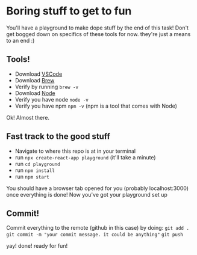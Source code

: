 # Boring stuff to get to fun
You'll have a playground to make dope stuff by the end of this task!
Don't get bogged down on specifics of these tools for now. they're just a means to an end :)

## Tools!
* Download [VSCode](https://code.visualstudio.com/)
* Download [Brew](https://brew.sh/)
* Verify by running  `brew -v`
* Download [Node](https://formulae.brew.sh/formula/node)
* Verify you have node `node -v`
* Verify you have npm `npm -v` (npm is a tool that comes with Node)

Ok! Almost there.

## Fast track to the good stuff
* Navigate to where this repo is at in your terminal
* run `npx create-react-app playground` (it'll take a minute)
* run `cd playground`
* run `npm install`
* run `npm start`

You should have a browser tab opened for you (probably localhost:3000) once everything is done!
Now you've got your playground set up 

## Commit!
Commit everything to the remote (github in this case) by doing: 
`git add .`
`git commit -m "your commit message. it could be anything"`
`git push` 

yay! done! ready for fun!